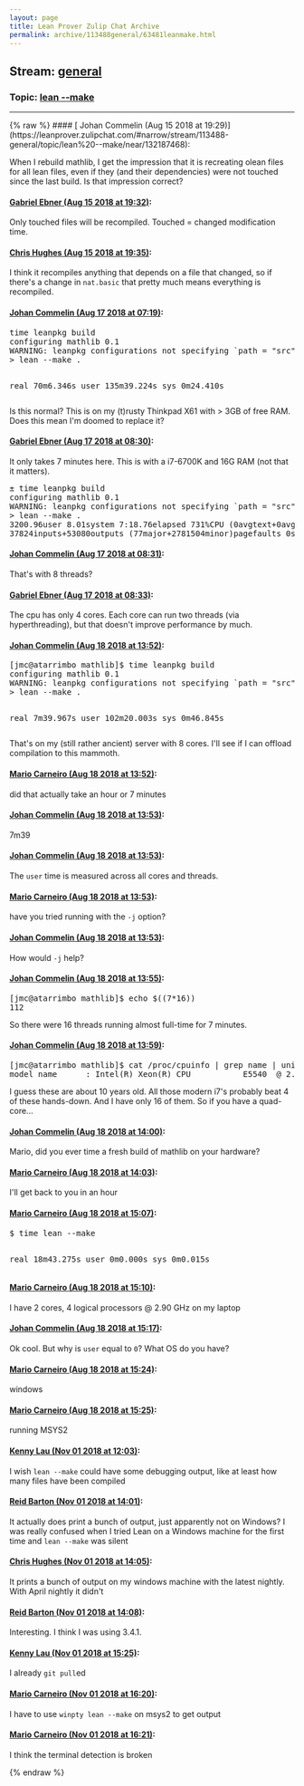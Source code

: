 ```yaml
---
layout: page
title: Lean Prover Zulip Chat Archive 
permalink: archive/113488general/63481leanmake.html
---
```


## Stream: [general](https://leanprover-community.github.io/archive/113488general/index.html)
### Topic: [lean --make](https://leanprover-community.github.io/archive/113488general/63481leanmake.html)

---

<base href="https://leanprover.zulipchat.com">
{% raw %}
#### [ Johan Commelin (Aug 15 2018 at 19:29)](https://leanprover.zulipchat.com/#narrow/stream/113488-general/topic/lean%20--make/near/132187468):
<p>When I rebuild mathlib, I get the impression that it is recreating olean files for all lean files, even if they (and their dependencies) were not touched since the last build. Is that impression correct?</p>

#### [ Gabriel Ebner (Aug 15 2018 at 19:32)](https://leanprover.zulipchat.com/#narrow/stream/113488-general/topic/lean%20--make/near/132187640):
<p>Only touched files will be recompiled.  Touched = changed modification time.</p>

#### [ Chris Hughes (Aug 15 2018 at 19:35)](https://leanprover.zulipchat.com/#narrow/stream/113488-general/topic/lean%20--make/near/132187780):
<p>I think it recompiles anything that depends on a file that changed, so if there's a change in <code>nat.basic</code> that pretty much means everything is recompiled.</p>

#### [ Johan Commelin (Aug 17 2018 at 07:19)](https://leanprover.zulipchat.com/#narrow/stream/113488-general/topic/lean%20--make/near/132283339):
<div class="codehilite"><pre><span></span><span class="nb">time</span> leanpkg build
configuring mathlib <span class="m">0</span>.1
WARNING: leanpkg configurations not specifying <span class="sb">`</span><span class="nv">path</span> <span class="o">=</span> <span class="s2">&quot;src&quot;</span><span class="sb">`</span> are deprecated.
&gt; lean --make .

real    70m6.346s
user    135m39.224s
sys     0m24.410s
</pre></div>


<p>Is this normal? This is on my (t)rusty Thinkpad X61 with &gt; 3GB of free RAM. Does this mean I'm doomed to replace it?</p>

#### [ Gabriel Ebner (Aug 17 2018 at 08:30)](https://leanprover.zulipchat.com/#narrow/stream/113488-general/topic/lean%20--make/near/132285528):
<p>It only takes 7 minutes here.  This is with a i7-6700K and 16G RAM (not that it matters).</p>
<div class="codehilite"><pre><span></span>± time leanpkg build
configuring mathlib 0.1
WARNING: leanpkg configurations not specifying `path = &quot;src&quot;` are deprecated.
&gt; lean --make .
3200.96user 8.01system 7:18.76elapsed 731%CPU (0avgtext+0avgdata 1617680maxresident)k
37824inputs+53080outputs (77major+2781504minor)pagefaults 0swaps
</pre></div>

#### [ Johan Commelin (Aug 17 2018 at 08:31)](https://leanprover.zulipchat.com/#narrow/stream/113488-general/topic/lean%20--make/near/132285548):
<p>That's with 8 threads?</p>

#### [ Gabriel Ebner (Aug 17 2018 at 08:33)](https://leanprover.zulipchat.com/#narrow/stream/113488-general/topic/lean%20--make/near/132285607):
<p>The cpu has only 4 cores.  Each core can run two threads (via hyperthreading), but that doesn't improve performance by much.</p>

#### [ Johan Commelin (Aug 18 2018 at 13:52)](https://leanprover.zulipchat.com/#narrow/stream/113488-general/topic/lean%20--make/near/132357383):
<div class="codehilite"><pre><span></span><span class="o">[</span>jmc@atarrimbo mathlib<span class="o">]</span>$ <span class="nb">time</span> leanpkg build
configuring mathlib <span class="m">0</span>.1
WARNING: leanpkg configurations not specifying <span class="sb">`</span><span class="nv">path</span> <span class="o">=</span> <span class="s2">&quot;src&quot;</span><span class="sb">`</span> are deprecated.
&gt; lean --make .

real    7m39.967s
user    102m20.003s
sys     0m46.845s
</pre></div>


<p>That's on my (still rather ancient) server with 8 cores. I'll see if I can offload compilation to this mammoth.</p>

#### [ Mario Carneiro (Aug 18 2018 at 13:52)](https://leanprover.zulipchat.com/#narrow/stream/113488-general/topic/lean%20--make/near/132357388):
<p>did that actually take an hour or 7 minutes</p>

#### [ Johan Commelin (Aug 18 2018 at 13:53)](https://leanprover.zulipchat.com/#narrow/stream/113488-general/topic/lean%20--make/near/132357390):
<p>7m39</p>

#### [ Johan Commelin (Aug 18 2018 at 13:53)](https://leanprover.zulipchat.com/#narrow/stream/113488-general/topic/lean%20--make/near/132357400):
<p>The <code>user</code> time is measured across all cores and threads.</p>

#### [ Mario Carneiro (Aug 18 2018 at 13:53)](https://leanprover.zulipchat.com/#narrow/stream/113488-general/topic/lean%20--make/near/132357403):
<p>have you tried running with the <code>-j</code> option?</p>

#### [ Johan Commelin (Aug 18 2018 at 13:53)](https://leanprover.zulipchat.com/#narrow/stream/113488-general/topic/lean%20--make/near/132357406):
<p>How would <code>-j</code> help?</p>

#### [ Johan Commelin (Aug 18 2018 at 13:55)](https://leanprover.zulipchat.com/#narrow/stream/113488-general/topic/lean%20--make/near/132357463):
<div class="codehilite"><pre><span></span><span class="o">[</span>jmc@atarrimbo mathlib<span class="o">]</span>$ <span class="nb">echo</span> <span class="k">$((</span><span class="m">7</span><span class="o">*</span><span class="m">16</span><span class="k">))</span>
<span class="m">112</span>
</pre></div>


<p>So there were 16 threads running almost full-time for 7 minutes.</p>

#### [ Johan Commelin (Aug 18 2018 at 13:59)](https://leanprover.zulipchat.com/#narrow/stream/113488-general/topic/lean%20--make/near/132357586):
<div class="codehilite"><pre><span></span><span class="o">[</span>jmc@atarrimbo mathlib<span class="o">]</span>$ cat /proc/cpuinfo <span class="p">|</span> grep name <span class="p">|</span> uniq
model name      : Intel<span class="o">(</span>R<span class="o">)</span> Xeon<span class="o">(</span>R<span class="o">)</span> CPU           E5540  @ <span class="m">2</span>.53GHz
</pre></div>


<p>I guess these are about 10 years old. All those modern i7's probably beat 4 of these hands-down. And I have only 16 of them. So if you have a quad-core...</p>

#### [ Johan Commelin (Aug 18 2018 at 14:00)](https://leanprover.zulipchat.com/#narrow/stream/113488-general/topic/lean%20--make/near/132357634):
<p>Mario, did you ever time a fresh build of mathlib on your hardware?</p>

#### [ Mario Carneiro (Aug 18 2018 at 14:03)](https://leanprover.zulipchat.com/#narrow/stream/113488-general/topic/lean%20--make/near/132357706):
<p>I'll get back to you in an hour</p>

#### [ Mario Carneiro (Aug 18 2018 at 15:07)](https://leanprover.zulipchat.com/#narrow/stream/113488-general/topic/lean%20--make/near/132360198):
<div class="codehilite"><pre><span></span>$ time lean --make

real    18m43.275s
user    0m0.000s
sys     0m0.015s
</pre></div>

#### [ Mario Carneiro (Aug 18 2018 at 15:10)](https://leanprover.zulipchat.com/#narrow/stream/113488-general/topic/lean%20--make/near/132360342):
<p>I have 2 cores, 4 logical processors @ 2.90 GHz on my laptop</p>

#### [ Johan Commelin (Aug 18 2018 at 15:17)](https://leanprover.zulipchat.com/#narrow/stream/113488-general/topic/lean%20--make/near/132360657):
<p>Ok cool. But why is <code>user</code> equal to <code>0</code>? What OS do you have?</p>

#### [ Mario Carneiro (Aug 18 2018 at 15:24)](https://leanprover.zulipchat.com/#narrow/stream/113488-general/topic/lean%20--make/near/132361017):
<p>windows</p>

#### [ Mario Carneiro (Aug 18 2018 at 15:25)](https://leanprover.zulipchat.com/#narrow/stream/113488-general/topic/lean%20--make/near/132361020):
<p>running MSYS2</p>

#### [ Kenny Lau (Nov 01 2018 at 12:03)](https://leanprover.zulipchat.com/#narrow/stream/113488-general/topic/lean%20--make/near/136914467):
<p>I wish <code>lean --make</code> could have some debugging output, like at least how many files have been compiled</p>

#### [ Reid Barton (Nov 01 2018 at 14:01)](https://leanprover.zulipchat.com/#narrow/stream/113488-general/topic/lean%20--make/near/136919856):
<p>It actually does print a bunch of output, just apparently not on Windows? I was really confused when I tried Lean on a Windows machine for the first time and <code>lean --make</code> was silent</p>

#### [ Chris Hughes (Nov 01 2018 at 14:05)](https://leanprover.zulipchat.com/#narrow/stream/113488-general/topic/lean%20--make/near/136920069):
<p>It prints a bunch of output on my windows machine with the latest nightly. With April nightly it didn't</p>

#### [ Reid Barton (Nov 01 2018 at 14:08)](https://leanprover.zulipchat.com/#narrow/stream/113488-general/topic/lean%20--make/near/136920234):
<p>Interesting. I think I was using 3.4.1.</p>

#### [ Kenny Lau (Nov 01 2018 at 15:25)](https://leanprover.zulipchat.com/#narrow/stream/113488-general/topic/lean%20--make/near/136924729):
<p>I already <code>git pull</code>ed</p>

#### [ Mario Carneiro (Nov 01 2018 at 16:20)](https://leanprover.zulipchat.com/#narrow/stream/113488-general/topic/lean%20--make/near/136928284):
<p>I have to use <code>winpty lean --make</code> on msys2 to get output</p>

#### [ Mario Carneiro (Nov 01 2018 at 16:21)](https://leanprover.zulipchat.com/#narrow/stream/113488-general/topic/lean%20--make/near/136928309):
<p>I think the terminal detection is broken</p>


{% endraw %}
